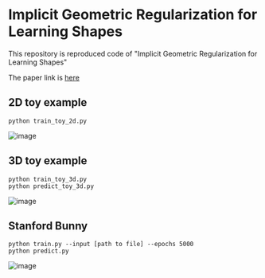 # Implicit Geometric Regularization for Learning Shapes

This repository is reproduced code of "Implicit Geometric Regularization for Learning Shapes"

The paper link is [here](https://arxiv.org/abs/2002.10099)

## 2D toy example

```
python train_toy_2d.py
```

![image](https://user-images.githubusercontent.com/14243883/76383267-9ee4d180-639e-11ea-994f-4d24f3a4a574.png)

## 3D toy example

```
python train_toy_3d.py
python predict_toy_3d.py
```

![image](https://user-images.githubusercontent.com/14243883/75977456-cf9cb500-5f1f-11ea-9388-a767365681f5.png)

## Stanford Bunny

```
python train.py --input [path to file] --epochs 5000
python predict.py
```

![image](https://user-images.githubusercontent.com/14243883/76305281-38ad6f80-6308-11ea-8d30-55d5998cfeed.png)
